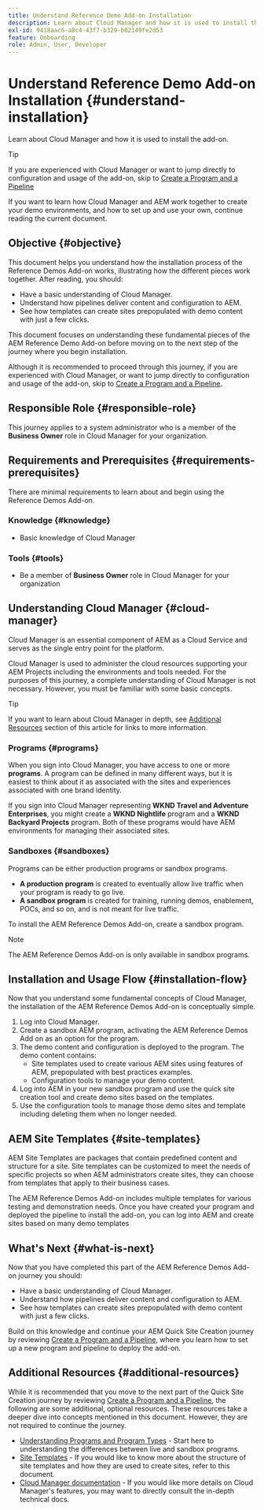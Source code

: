```yaml
---
title: Understand Reference Demo Add-on Installation
description: Learn about Cloud Manager and how it is used to install the add-on.
exl-id: 9418aac6-a8c4-43f7-b329-b02149fe2d53
feature: Onboarding
role: Admin, User, Developer
---
```

# Understand Reference Demo Add-on Installation {#understand-installation}

Learn about Cloud Manager and how it is used to install the add-on.

>[!TIP]
>
>If you are experienced with Cloud Manager or want to jump directly to configuration and usage of the add-on, skip to [Create a Program and a Pipeline](create-program.md)
>
>If you want to learn how Cloud Manager and AEM work together to create your demo environments, and how to set up and use your own, continue reading the current document.

## Objective {#objective}

This document helps you understand how the installation process of the Reference Demos Add-on works, illustrating how the different pieces work together. After reading, you should:

* Have a basic understanding of Cloud Manager.
* Understand how pipelines deliver content and configuration to AEM.
* See how templates can create sites prepopulated with demo content with just a few clicks.

This document focuses on understanding these fundamental pieces of the AEM Reference Demo Add-on before moving on to the next step of the journey where you begin installation.

Although it is recommended to proceed through this journey, if you are experienced with Cloud Manager, or want to jump directly to configuration and usage of the add-on, skip to [Create a Program and a Pipeline](create-program.md).

## Responsible Role {#responsible-role}

This journey applies to a system administrator who is a member of the **Business Owner** role in Cloud Manager for your organization.

## Requirements and Prerequisites {#requirements-prerequisites}

There are minimal requirements to learn about and begin using the Reference Demos Add-on.

### Knowledge {#knowledge}

* Basic knowledge of Cloud Manager

### Tools {#tools}

* Be a member of **Business Owner** role in Cloud Manager for your organization

## Understanding Cloud Manager {#cloud-manager}

Cloud Manager is an essential component of AEM as a Cloud Service and serves as the single entry point for the platform.

Cloud Manager is used to administer the cloud resources supporting your AEM Projects including the environments and tools needed. For the purposes of this journey, a complete understanding of Cloud Manager is not necessary. However, you must be familiar with some basic concepts.

>[!TIP]
>
>If you want to learn about Cloud Manager in depth, see [Additional Resources](#additional-resources) section of this article for links to more information.

### Programs {#programs}

When you sign into Cloud Manager, you have access to one or more **programs**. A program can be defined in many different ways, but it is easiest to think about it as associated with the sites and experiences associated with one brand identity.

If you sign into Cloud Manager representing **WKND Travel and Adventure Enterprises**, you might create a **WKND Nightlife** program and a **WKND Backyard Projects** program. Both of these programs would have AEM environments for managing their associated sites.

### Sandboxes {#sandboxes}

Programs can be either production programs or sandbox programs.

* **A production program** is created to eventually allow live traffic when your program is ready to go live.
* **A sandbox program** is created for training, running demos, enablement, POCs, and so on, and is not meant for live traffic.

To install the AEM Reference Demos Add-on, create a sandbox program.

>[!NOTE]
>
>The AEM Reference Demos Add-on is only available in sandbox programs.

## Installation and Usage Flow {#installation-flow}

Now that you understand some fundamental concepts of Cloud Manager, the installation of the AEM Reference Demos Add-on is conceptually simple.

1. Log into Cloud Manager.
1. Create a sandbox AEM program, activating the AEM Reference Demos Add on as an option for the program.
1. The demo content and configuration is deployed to the program. The demo content contains:
   * Site templates used to create various AEM sites using features of AEM, prepopulated with best practices examples.
   * Configuration tools to manage your demo content.
1. Log into AEM in your new sandbox program and use the quick site creation tool and create demo sites based on the templates.
1. Use the configuration tools to manage those demo sites and template including deleting them when no longer needed.

## AEM Site Templates {#site-templates}

AEM Site Templates are packages that contain predefined content and structure for a site. Site templates can be customized to meet the needs of specific projects so when AEM administrators create sites, they can choose from templates that apply to their business cases.

The AEM Reference Demos Add-on includes multiple templates for various testing and demonstration needs. Once you have created your program and deployed the pipeline to install the add-on, you can log into AEM and create sites based on many demo templates

## What's Next {#what-is-next}

Now that you have completed this part of the AEM Reference Demos Add-on journey you should:

* Have a basic understanding of Cloud Manager.
* Understand how pipelines deliver content and configuration to AEM.
* See how templates can create sites prepopulated with demo content with just a few clicks.

Build on this knowledge and continue your AEM Quick Site Creation journey by reviewing [Create a Program and a Pipeline](create-program.md), where you learn how to set up a new program and pipeline to deploy the add-on.

## Additional Resources {#additional-resources}

While it is recommended that you move to the next part of the Quick Site Creation journey by reviewing [Create a Program and a Pipeline](create-program.md), the following are some additional, optional resources. These resources take a deeper dive into concepts mentioned in this document. However, they are not required to continue the journey.

* [Understanding Programs and Program Types](https://experienceleague.adobe.com/docs/experience-manager-cloud-service/content/implementing/using-cloud-manager/programs/program-types.html) - Start here to understanding the differences between live and sandbox programs.
* [Site Templates](/help/sites-cloud/administering/site-creation/site-templates.md) - If you would like to know more about the structure of site templates and how they are used to create sites, refer to this document.
* [Cloud Manager documentation](https://experienceleague.adobe.com/docs/experience-manager-cloud-service/content/onboarding/onboarding-concepts/cloud-manager-introduction.html) - If you would like more details on Cloud Manager's features, you may want to directly consult the in-depth technical docs.
